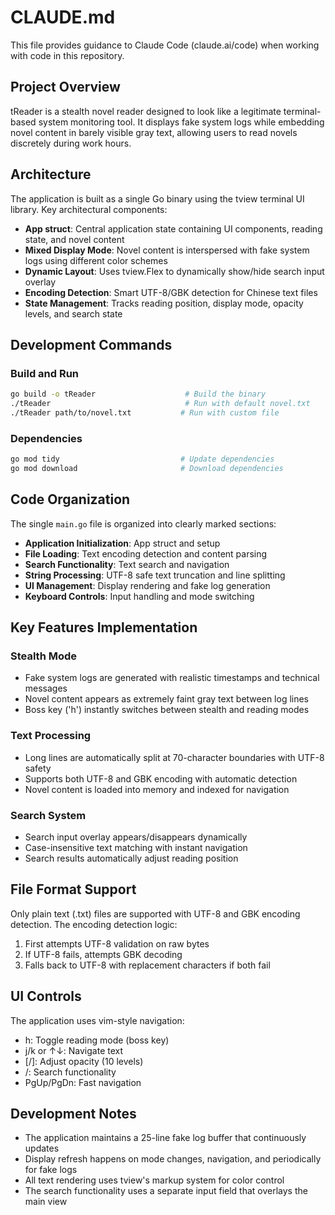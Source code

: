 # CLAUDE.md

This file provides guidance to Claude Code (claude.ai/code) when working with code in this repository.

## Project Overview

tReader is a stealth novel reader designed to look like a legitimate terminal-based system monitoring tool. It displays fake system logs while embedding novel content in barely visible gray text, allowing users to read novels discretely during work hours.

## Architecture

The application is built as a single Go binary using the tview terminal UI library. Key architectural components:

- **App struct**: Central application state containing UI components, reading state, and novel content
- **Mixed Display Mode**: Novel content is interspersed with fake system logs using different color schemes
- **Dynamic Layout**: Uses tview.Flex to dynamically show/hide search input overlay
- **Encoding Detection**: Smart UTF-8/GBK detection for Chinese text files
- **State Management**: Tracks reading position, display mode, opacity levels, and search state

## Development Commands

### Build and Run
```bash
go build -o tReader                    # Build the binary
./tReader                              # Run with default novel.txt
./tReader path/to/novel.txt           # Run with custom file
```

### Dependencies
```bash
go mod tidy                           # Update dependencies
go mod download                       # Download dependencies
```

## Code Organization

The single `main.go` file is organized into clearly marked sections:

- **Application Initialization**: App struct and setup
- **File Loading**: Text encoding detection and content parsing
- **Search Functionality**: Text search and navigation
- **String Processing**: UTF-8 safe text truncation and line splitting
- **UI Management**: Display rendering and fake log generation
- **Keyboard Controls**: Input handling and mode switching

## Key Features Implementation

### Stealth Mode
- Fake system logs are generated with realistic timestamps and technical messages
- Novel content appears as extremely faint gray text between log lines
- Boss key ('h') instantly switches between stealth and reading modes

### Text Processing
- Long lines are automatically split at 70-character boundaries with UTF-8 safety
- Supports both UTF-8 and GBK encoding with automatic detection
- Novel content is loaded into memory and indexed for navigation

### Search System
- Search input overlay appears/disappears dynamically
- Case-insensitive text matching with instant navigation
- Search results automatically adjust reading position

## File Format Support

Only plain text (.txt) files are supported with UTF-8 and GBK encoding detection. The encoding detection logic:
1. First attempts UTF-8 validation on raw bytes
2. If UTF-8 fails, attempts GBK decoding
3. Falls back to UTF-8 with replacement characters if both fail

## UI Controls

The application uses vim-style navigation:
- h: Toggle reading mode (boss key)
- j/k or ↑↓: Navigate text
- [/]: Adjust opacity (10 levels)
- /: Search functionality
- PgUp/PgDn: Fast navigation

## Development Notes

- The application maintains a 25-line fake log buffer that continuously updates
- Display refresh happens on mode changes, navigation, and periodically for fake logs
- All text rendering uses tview's markup system for color control
- The search functionality uses a separate input field that overlays the main view